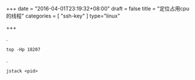 +++
date = "2016-04-01T23:19:32+08:00"
draft = false
title = "定位占用cpu的线程"
categories = [ "ssh-key" ]
type="linux"

+++

.

    top -Hp 18207
.

    jstack <pid>